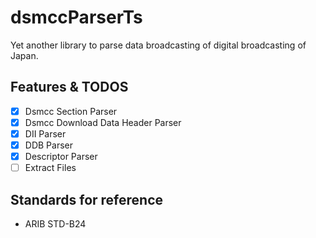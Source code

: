 # dsmccParserTs

Yet another library to parse data broadcasting of digital broadcasting of Japan.

## Features & TODOS

- [x] Dsmcc Section Parser
- [x] Dsmcc Download Data Header Parser
- [x] DII Parser
- [x] DDB Parser
- [x] Descriptor Parser
- [ ] Extract Files

## Standards for reference

- ARIB STD-B24
